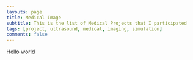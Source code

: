 ```yaml
---
layouts: page
title: Medical Image
subtitle: This is the list of Medical Projects that I participated
tags: [project, ultrasound, medical, imaging, simulation]
comments: false
---
```

Hello world
